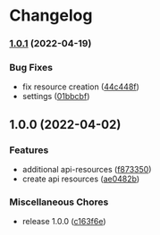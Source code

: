 # Changelog

### [1.0.1](https://github.com/joke/zim-kubectl/compare/v1.0.0...v1.0.1) (2022-04-19)


### Bug Fixes

* fix resource creation ([44c448f](https://github.com/joke/zim-kubectl/commit/44c448f07f7c4532ab7b920e204c577b1ef4964a))
* settings ([01bbcbf](https://github.com/joke/zim-kubectl/commit/01bbcbf3cd3bd8841a99d432736c06ee023f403f))

## 1.0.0 (2022-04-02)


### Features

* additional api-resources ([f873350](https://github.com/joke/zim-kubectl/commit/f873350a104e391eb0a174529d335f0c11d1aee6))
* create api resources ([ae0482b](https://github.com/joke/zim-kubectl/commit/ae0482b7c64cdc7304e238c7c699af1601291840))


### Miscellaneous Chores

* release 1.0.0 ([c163f6e](https://github.com/joke/zim-kubectl/commit/c163f6ece5f15ab77369e32a4cbb183e26c33809))

